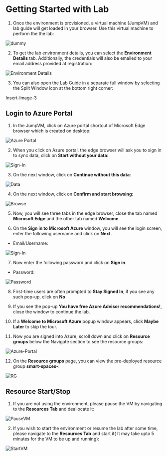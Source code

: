 # Getting Started with Lab

1. Once the environment is provisioned, a virtual machine (JumpVM) and lab guide will get loaded in your browser. Use this virtual machine to perform the the lab:

![dummy](https://github.com/SD-14/Smart-Spaces-Sustainability-Solution-Accelerator/blob/main/images/dummy.png?raw=true)

2. To get the lab environment details, you can select the **Environment Details** tab. Additionally, the credentials will also be emailed to your email address provided at registration:

![Environment Details](https://github.com/SD-14/Smart-Spaces-Sustainability-Solution-Accelerator/blob/main/images/environmentdetails.png?raw=true)

3. You can also open the Lab Guide in a separate full window by selecting the Split Window icon at the bottom right corner:

Insert-Image-3

## Login to Azure Portal

1. In the JumpVM, click on Azure portal shortcut of Microsoft Edge browser which is created on desktop:

![Azure Portal](https://github.com/SD-14/Smart-Spaces-Sustainability-Solution-Accelerator/blob/main/images/01.png?raw=true)

2. When you click on Azure portal, the edge browser will ask you to sign in to sync data, click on **Start without your data**:

![Sign-In](https://github.com/SD-14/Smart-Spaces-Sustainability-Solution-Accelerator/blob/main/images/02.png?raw=true)

3. On the next window, click on **Continue without this data**:

![Data](https://github.com/SD-14/Smart-Spaces-Sustainability-Solution-Accelerator/blob/main/images/03.png)

4. On the next window, click on **Confirm and start browsing**:

![Browse](https://github.com/SD-14/Smart-Spaces-Sustainability-Solution-Accelerator/blob/main/images/04.png)

5. Now, you will see three tabs in the edge browser, close the tab named **Microsoft Edge** and the other tab named **Welcome**.

6. On the **Sign in to Microsoft Azure** window, you will see the login screen, enter the following username and click on **Next**.

* Email/Username: <inject key="AzureAdUserEmail"></inject>

![Sign-In](https://github.com/SD-14/Smart-Spaces-Sustainability-Solution-Accelerator/blob/main/images/05.png)

7. Now enter the following password and click on **Sign in**.

* Password: <inject key="AzureAdUserPassword"></inject>

![Password](https://github.com/SD-14/Smart-Spaces-Sustainability-Solution-Accelerator/blob/main/images/06.png?raw=true)

8. First-time users are often prompted to **Stay Signed In**, if you see any such pop-up, click on **No**

9. If you see the pop-up **You have free Azure Advisor recommendations!**, close the window to continue the lab.

10. If a **Welcome to Microsoft Azure** popup window appears, click **Maybe Later** to skip the tour.

11. Now you are signed into Azure, scroll down and click on **Resource groups** below the Navigate section to see the resource groups:

![Azure-Portal](https://github.com/SD-14/Smart-Spaces-Sustainability-Solution-Accelerator/blob/main/images/07.png?raw=true)

12. On the **Resource groups** page, you can view the pre-deployed resource group **smart-spaces-<inject key ="DeploymentID"></inject>**:

![RG](https://github.com/SD-14/Smart-Spaces-Sustainability-Solution-Accelerator/blob/main/images/08.png?raw=true)

## Resource Start/Stop

1. If you are not using the environment, please pause the VM by navigating to the **Resources Tab** and deallocate it:

![PauseVM](https://github.com/SD-14/Smart-Spaces-Sustainability-Solution-Accelerator/blob/main/images/09.png?raw=true)

2. If you wish to start the environment or resume the lab after some time, please navigate to the **Resources Tab** and start it( It may take upto 5 minutes for the VM to be up and running):

![StartVM](https://github.com/SD-14/Smart-Spaces-Sustainability-Solution-Accelerator/blob/main/images/10.png?raw=true)
